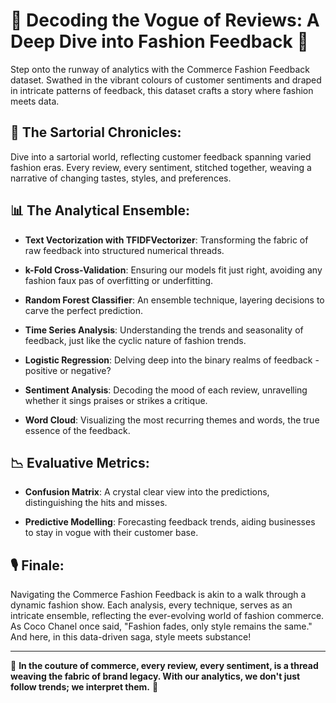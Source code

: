 # 👗 **Decoding the Vogue of Reviews: A Deep Dive into Fashion Feedback** 👠

Step onto the runway of analytics with the Commerce Fashion Feedback dataset. Swathed in the vibrant colours of customer sentiments and draped in intricate patterns of feedback, this dataset crafts a story where fashion meets data.

## 📜 **The Sartorial Chronicles**:

Dive into a sartorial world, reflecting customer feedback spanning varied fashion eras. Every review, every sentiment, stitched together, weaving a narrative of changing tastes, styles, and preferences.

## 📊 **The Analytical Ensemble**:

- **Text Vectorization with TFIDFVectorizer**: Transforming the fabric of raw feedback into structured numerical threads.

- **k-Fold Cross-Validation**: Ensuring our models fit just right, avoiding any fashion faux pas of overfitting or underfitting.

- **Random Forest Classifier**: An ensemble technique, layering decisions to carve the perfect prediction.

- **Time Series Analysis**: Understanding the trends and seasonality of feedback, just like the cyclic nature of fashion trends.

- **Logistic Regression**: Delving deep into the binary realms of feedback - positive or negative?

- **Sentiment Analysis**: Decoding the mood of each review, unravelling whether it sings praises or strikes a critique.

- **Word Cloud**: Visualizing the most recurring themes and words, the true essence of the feedback.

## 📉 **Evaluative Metrics**:

- **Confusion Matrix**: A crystal clear view into the predictions, distinguishing the hits and misses.

- **Predictive Modelling**: Forecasting feedback trends, aiding businesses to stay in vogue with their customer base.

## 🎙 **Finale**:

Navigating the Commerce Fashion Feedback is akin to a walk through a dynamic fashion show. Each analysis, every technique, serves as an intricate ensemble, reflecting the ever-evolving world of fashion commerce. As Coco Chanel once said, "Fashion fades, only style remains the same." And here, in this data-driven saga, style meets substance!

---

💃 **In the couture of commerce, every review, every sentiment, is a thread weaving the fabric of brand legacy. With our analytics, we don't just follow trends; we interpret them.** 🎩
